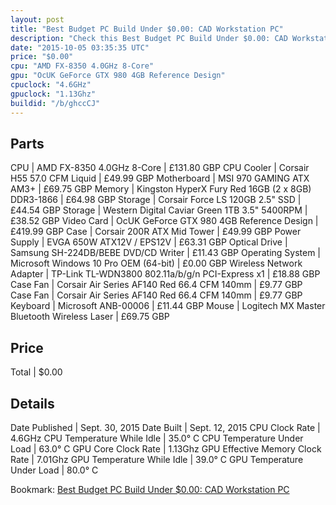 ```yaml
---
layout: post
title: "Best Budget PC Build Under $0.00: CAD Workstation PC"
description: "Check this Best Budget PC Build Under $0.00: CAD Workstation PC. CPU: AMD FX-8350 4.0GHz 8-Core, CPU Cooler: Corsair H55 57.0 CFM Liquid, Motherboard: MSI 970 GAMING ATX A"
date: "2015-10-05 03:35:35 UTC"
price: "$0.00"
cpu: "AMD FX-8350 4.0GHz 8-Core"
gpu: "OcUK GeForce GTX 980 4GB Reference Design"
cpuclock: "4.6GHz"
gpuclock: "1.13Ghz"
buildid: "/b/ghccCJ"
---
```


## Parts

CPU | AMD FX-8350 4.0GHz 8-Core | £131.80 GBP
CPU Cooler | Corsair H55 57.0 CFM Liquid | £49.99 GBP
Motherboard | MSI 970 GAMING ATX AM3+ | £69.75 GBP
Memory | Kingston HyperX Fury Red 16GB (2 x 8GB) DDR3-1866 | £64.98 GBP
Storage | Corsair Force LS 120GB 2.5" SSD | £44.54 GBP
Storage | Western Digital Caviar Green 1TB 3.5" 5400RPM | £38.52 GBP
Video Card | OcUK GeForce GTX 980 4GB Reference Design | £419.99 GBP
Case | Corsair 200R ATX Mid Tower | £49.99 GBP
Power Supply | EVGA 650W ATX12V / EPS12V | £63.31 GBP
Optical Drive | Samsung SH-224DB/BEBE DVD/CD Writer | £11.43 GBP
Operating System | Microsoft Windows 10 Pro OEM (64-bit) | £0.00 GBP
Wireless Network Adapter | TP-Link TL-WDN3800 802.11a/b/g/n PCI-Express x1 | £18.88 GBP
Case Fan | Corsair Air Series AF140 Red 66.4 CFM 140mm | £9.77 GBP
Case Fan | Corsair Air Series AF140 Red 66.4 CFM 140mm | £9.77 GBP
Keyboard | Microsoft ANB-00006 | £11.44 GBP
Mouse | Logitech MX Master Bluetooth Wireless Laser | £69.75 GBP

## Price

Total | $0.00

## Details

Date Published | Sept. 30, 2015
Date Built | Sept. 12, 2015
CPU Clock Rate | 4.6GHz
CPU Temperature While Idle | 35.0° C
CPU Temperature Under Load | 63.0° C
GPU Core Clock Rate | 1.13Ghz
GPU Effective Memory Clock Rate | 7.01Ghz
GPU Temperature While Idle | 39.0° C
GPU Temperature Under Load | 80.0° C

Bookmark: [Best Budget PC Build Under $0.00: CAD Workstation PC](http://pcbuilders.github.io/2015/10/05/best-budget-pc-build-under-0-dollars-dot-00-cad-workstation-pc/)
